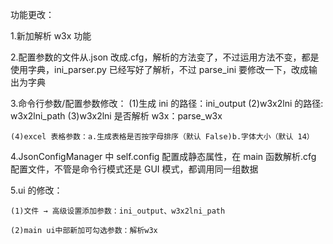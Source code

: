 功能更改：

1.新加解析 w3x 功能

2.配置参数的文件从.json 改成.cfg，解析的方法变了，不过运用方法不变，都是使用字典，ini_parser.py 已经写好了解析，不过 parse_ini 要修改一下，改成输出为字典

3.命令行参数/配置参数修改：
(1)生成 ini 的路径：ini_output
(2)w3x2lni 的路径: w3x2lni_path
(3)w3x2lni 是否解析 w3x：parse_w3x

    (4)excel 表格参数：a.生成表格是否按字母排序（默认 False)b.字体大小（默认 14）

4.JsonConfigManager 中 self.config 配置成静态属性，在 main 函数解析.cfg 配置文件，不管是命令行模式还是 GUI 模式，都调用同一组数据

5.ui 的修改：

    (1)文件 → 高级设置添加参数：ini_output、w3x2lni_path

    (2)main ui中部新加可勾选参数：解析w3x
